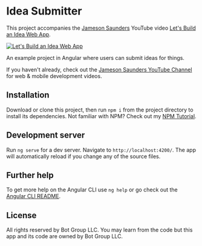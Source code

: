 # Idea Submitter

This project accompanies the [Jameson Saunders](https://jamesonsaunders.com) YouTube video [Let's Build an Idea Web App](https://youtu.be/20kFiZF-x7U).

[![Let's Build an Idea Web App](https://img.youtube.com/vi/20kFiZF-x7U/maxresdefault.jpg)](https://youtu.be/20kFiZF-x7U)

An example project in Angular where users can submit ideas for things.

If you haven't already, check out the [Jameson Saunders YouTube Channel](https://youtube.com/c/JamesonSaunders) for web & mobile development videos.

## Installation

Download or clone this project, then run `npm i` from the project directory to install its dependencies. Not familiar with NPM? Check out my [NPM Tutorial](https://www.youtube.com/watch?v=mzs-N5hXGuQ).

## Development server

Run `ng serve` for a dev server. Navigate to `http://localhost:4200/`. The app will automatically reload if you change any of the source files.

## Further help

To get more help on the Angular CLI use `ng help` or go check out the [Angular CLI README](https://github.com/angular/angular-cli/blob/master/README.md).

## License

All rights reserved by Bot Group LLC. You may learn from the code but this app and its code are owned by Bot Group LLC.
